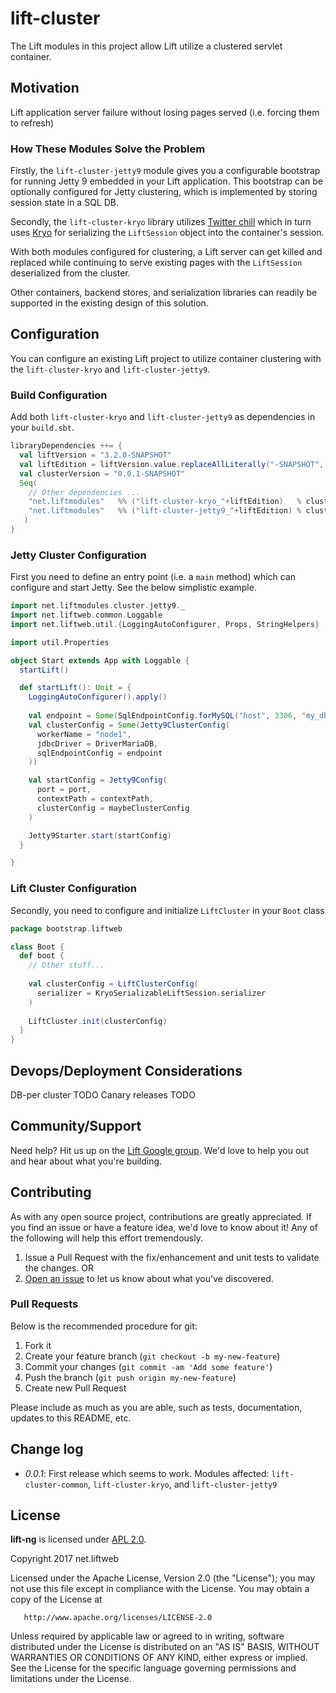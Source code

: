# lift-cluster

The Lift modules in this project allow Lift utilize a clustered servlet container. 

## Motivation

Lift application server failure without losing pages served (i.e. forcing them to refresh)

### How These Modules Solve the Problem

Firstly, the `lift-cluster-jetty9` module gives you a configurable bootstrap for running Jetty 9 embedded in your Lift application.
This bootstrap can be optionally configured for Jetty clustering, which is implemented by storing session state in a SQL DB.

Secondly, the `lift-cluster-kryo` library utilizes [Twitter chill](https://github.com/twitter/chill) which in turn uses [Kryo](https://github.com/EsotericSoftware/kryo) for serializing the `LiftSession` object into the container's session.

With both modules configured for clustering, a Lift server can get killed and replaced while continuing to serve existing pages with the `LiftSession` deserialized from the cluster.

Other containers, backend stores, and serialization libraries can readily be supported in the existing design of this solution.

## Configuration

You can configure an existing Lift project to utilize container clustering with the `lift-cluster-kryo` and `lift-cluster-jetty9`.

### Build Configuration

Add both `lift-cluster-kryo` and `lift-cluster-jetty9` as dependencies in your `build.sbt`.

```scala
libraryDependencies ++= {
  val liftVersion = "3.2.0-SNAPSHOT" 
  val liftEdition = liftVersion.value.replaceAllLiterally("-SNAPSHOT", "").split('.').take(2).mkString(".")
  val clusterVersion = "0.0.1-SNAPSHOT"
  Seq(
    // Other dependencies ...
    "net.liftmodules"   %% ("lift-cluster-kryo_"+liftEdition)   % clusterVersion % "compile",
    "net.liftmodules"   %% ("lift-cluster-jetty9_"+liftEdition) % clusterVersion % "compile"
   )
}
```

### Jetty Cluster Configuration

First you need to define an entry point (i.e. a `main` method) which can configure and start Jetty.
See the below simplistic example.

```scala
import net.liftmodules.cluster.jetty9._
import net.liftweb.common.Loggable
import net.liftweb.util.{LoggingAutoConfigurer, Props, StringHelpers}

import util.Properties

object Start extends App with Loggable {
  startLift()

  def startLift(): Unit = {
    LoggingAutoConfigurer().apply()
    
    val endpoint = Some(SqlEndpointConfig.forMySQL("host", 3306, "my_db", "user", "password", "extra" -> "param"))
    val clusterConfig = Some(Jetty9ClusterConfig(
      workerName = "node1",
      jdbcDriver = DriverMariaDB,
      sqlEndpointConfig = endpoint
    ))

    val startConfig = Jetty9Config(
      port = port,
      contextPath = contextPath,
      clusterConfig = maybeClusterConfig
    )

    Jetty9Starter.start(startConfig)
  }

}
```

### Lift Cluster Configuration

Secondly, you need to configure and initialize `LiftCluster` in your `Boot` class

```scala
package bootstrap.liftweb

class Boot {
  def boot {
    // Other stuff...
    
    val clusterConfig = LiftClusterConfig(
      serializer = KryoSerializableLiftSession.serializer 
    )
    
    LiftCluster.init(clusterConfig)
  }
}
```

## Devops/Deployment Considerations

DB-per cluster TODO
Canary releases TODO

## Community/Support

Need help?  Hit us up on the [Lift Google group](https://groups.google.com/forum/#!forum/liftweb).
We'd love to help you out and hear about what you're building.

## Contributing

As with any open source project, contributions are greatly appreciated.
If you find an issue or have a feature idea, we'd love to know about it!
Any of the following will help this effort tremendously.

1. Issue a Pull Request with the fix/enhancement and unit tests to validate the changes.  OR
3. [Open an issue](https://github.com/joescii/lift-cluster/issues/new) to let us know about what you've discovered.

### Pull Requests

Below is the recommended procedure for git:

1. Fork it
2. Create your feature branch (`git checkout -b my-new-feature`)
3. Commit your changes (`git commit -am 'Add some feature'`)
4. Push the branch (`git push origin my-new-feature`)
5. Create new Pull Request

Please include as much as you are able, such as tests, documentation, updates to this README, etc.

## Change log
* *0.0.1*: First release which seems to work.
Modules affected: `lift-cluster-common`, `lift-cluster-kryo`, and `lift-cluster-jetty9`

## License

**lift-ng** is licensed under [APL 2.0](http://www.apache.org/licenses/LICENSE-2.0).

Copyright 2017 net.liftweb

   Licensed under the Apache License, Version 2.0 (the "License");
   you may not use this file except in compliance with the License.
   You may obtain a copy of the License at

       http://www.apache.org/licenses/LICENSE-2.0

   Unless required by applicable law or agreed to in writing, software
   distributed under the License is distributed on an "AS IS" BASIS,
   WITHOUT WARRANTIES OR CONDITIONS OF ANY KIND, either express or implied.
   See the License for the specific language governing permissions and
   limitations under the License.


